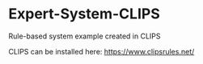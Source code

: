 # Expert-System-CLIPS
Rule-based system example created in CLIPS

CLIPS can be installed here: https://www.clipsrules.net/